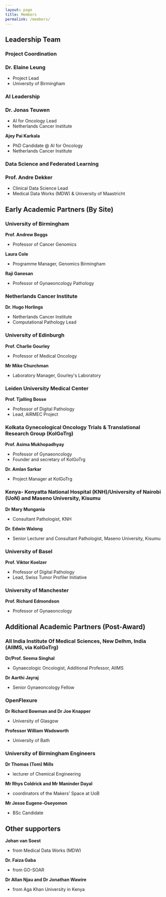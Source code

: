 ```yaml
---
layout: page
title: Members
permalink: /members/
---
```


## Leadership Team

### Project Coordination

<div class="member-info">
  <h3>Dr. Elaine Leung</h3>
  <ul>
    <li>Project Lead</li>
    <li>University of Birmingham</li>
  </ul>
</div>

### AI Leadership

<div class="member-info">
  <h3>Dr. Jonas Teuwen</h3>
  <ul>
    <li>AI for Oncology Lead</li>
    <li>Netherlands Cancer Institute</li>
  </ul>
</div>

<div class="member-info">
  <strong>Ajey Pai Karkala</strong>
  <ul>
    <li>PhD Candidate @ AI for Oncology</li>
    <li>Netherlands Cancer Institute</li>
  </ul>
</div>

### Data Science and Federated Learning

<div class="member-info">
  <h3>Prof. Andre Dekker</h3>
  <ul>
    <li>Clinical Data Science Lead</li>
    <li>Medical Data Works (MDW) & University of Maastricht</li>
  </ul>
</div>

<div class="member-section">
  <h2>Early Academic Partners (By Site)</h2>

  <div class="member-info">
    <h3>University of Birmingham</h3>
    <strong>Prof. Andrew Beggs</strong>
    <ul>
      <li>Professor of Cancer Genomics</li>
    </ul>
  </div>

  <div class="member-info">
    <strong>Laura Cole</strong>
    <ul>
      <li>Programme Manager, Genomics Birmingham</li>
    </ul>
  </div>

  <div class="member-info">
    <strong>Raji Ganesan</strong>
    <ul>
      <li>Professor of Gynaeoncology Pathology</li>
    </ul>
  </div>

  <div class="member-info">
    <h3>Netherlands Cancer Institute</h3>
    <strong>Dr. Hugo Horlings</strong>
    <ul>
      <li>Netherlands Cancer Institute</li>
      <li>Computational Pathology Lead</li>
    </ul>
  </div>

  <div class="member-info">
    <h3>University of Edinburgh</h3>
    <strong>Prof. Charlie Gourley</strong>
    <ul>
      <li>Professor of Medical Oncology</li>
    </ul>
  </div>

  <div class="member-info">
    <strong>Mr Mike Churchman</strong>
    <ul>
      <li>Laboratory Manager, Gourley's Laboratory</li>
    </ul>
  </div>

  <div class="member-info">
    <h3>Leiden University Medical Center</h3>
    <strong>Prof. Tjalling Bosse</strong>
    <ul>
      <li>Professor of Digital Pathology</li>
      <li>Lead, AIRMEC Project</li>
    </ul>
  </div>

  <div class="member-info">
    <h3>Kolkata Gynecological Oncology Trials & Translational Research Group (KolGoTrg)</h3>
    <strong>Prof. Asima Mukhopadhyay</strong>
    <ul>
      <li>Professor of Gynaeoncology</li>
      <li>Founder and secretary of KolGoTrg</li>
    </ul>
  </div>

  <div class="member-info">
    <strong>Dr. Amlan Sarkar</strong>
    <ul>
      <li>Project Manager at KolGoTrg</li>
    </ul>
  </div>

  <div class="member-info">
    <h3>Kenya- Kenyatta National Hospital (KNH)/University of Nairobi (UoN) and Maseno University, Kisumu</h3>
    <strong>Dr Mary Mungania</strong>
    <ul>
      <li>Consultant Pathologist, KNH</li>
    </ul>
  </div>

  <div class="member-info">
    <strong>Dr. Edwin Walong</strong>
    <ul>
      <li>Senior Lecturer and Consultant Pathologist, Maseno University, Kisumu</li>
    </ul>
  </div>

  <div class="member-info">
    <h3>University of Basel</h3>
    <strong>Prof. Viktor Koelzer</strong>
    <ul>
      <li>Professor of Digital Pathology</li>
      <li>Lead, Swiss Tumor Profiler Initiative</li>
    </ul>
  </div>

  <div class="member-info">
    <h3>University of Manchester</h3>
    <strong>Prof. Richard Edmondson</strong>
    <ul>
      <li>Professor of Gynaeoncology</li>
    </ul>
  </div>
</div>

<div class="member-section">
  <h2>Additional Academic Partners (Post-Award)</h2>

  <div class="member-info">
    <h3>All India Institute Of Medical Sciences, New Delhm, India (AIIMS, via KolGoTrg)</h3>
    <strong>Dr/Prof. Seema Singhal</strong>
    <ul>
      <li>Gynaecologic Oncologist, Additional Professor, AIIMS</li>
    </ul>
  </div>

  <div class="member-info">
    <strong>Dr Aarthi Jayraj</strong>
    <ul>
      <li>Senior Gynaeoncology Fellow</li>
    </ul>
  </div>

  <div class="member-info">
    <h3>OpenFlexure</h3>
    <strong>Dr Richard Bowman and Dr Joe Knapper</strong>
    <ul>
      <li>University of Glasgow</li>
    </ul>
  </div>

  <div class="member-info">
    <strong>Professor William Wadsworth</strong>
    <ul>
      <li>University of Bath</li>
    </ul>
  </div>

  <div class="member-info">
    <h3>University of Birmingham Engineers</h3>
    <strong>Dr Thomas (Tom) Mills</strong>
    <ul>
      <li>lecturer of Chemical Engineering</li>
    </ul>
  </div>

  <div class="member-info">
    <strong>Mr Rhys Coldrick and Mr Maninder Dayal</strong>
    <ul>
      <li>coordinators of the Makers' Space at UoB</li>
    </ul>
  </div>

  <div class="member-info">
    <strong>Mr Jesse Eugene-Oseyomon</strong>
    <ul>
      <li>BSc Candidate</li>
    </ul>
  </div>
</div>

<div class="member-section">
  <h2>Other supporters</h2>

  <div class="member-info">
    <strong>Johan van Soest</strong>
    <ul>
      <li>from Medical Data Works (MDW)</li>
    </ul>
  </div>

  <div class="member-info">
    <strong>Dr. Faiza Gaba</strong>
    <ul>
      <li>from GO-SOAR</li>
    </ul>
  </div>

  <div class="member-info">
    <strong>Dr Allan Njau and Dr Jonathan Wawire</strong>
    <ul>
      <li>from Aga Khan University in Kenya</li>
    </ul>
  </div>
</div>




